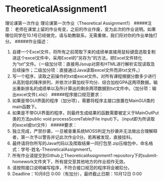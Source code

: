 # TheoreticalAssignment1
理论课第一次作业
理论课第一次作业（Theoretical Assignment1）
#####注意：
老师在课堂上留的作业有变，之前的作业作废，变为此次的作业说明。如果哪位同学在10.1号已经做完，请与助教联系，无需重做，我们将对你的作业单独打分。
#####作业描述：
1. 自建一个Excel文件，将所有之前爬取下来的成绩单直接用鼠标键盘选取复制进这个excel文件中，采用Excel的“另存为”的方法，把Excel文件转化为“txt”文件。（一级加分项：直接用Jsoup对原有HTML进行解析实现读取及后续操作；二级加分项：直接通过Java读取excel文件而非txt文件。）
2. 写一个程序，读取之前操作的txt或excel文件。对所有课程根据分数多少进行从高到低的降序排列，并依次计算加权平均分、综合加权GPA这两项数据。输出重新排名的成绩单以及所计算出的剩余两项数据到txt文件中。（加分项：输出excel文件(.xls)）
#####程序接口规范要求：
1. 如果是带GUI界面的程序（加分项），需要将程序主接口放置在MainGUI类的main函数下。
2. 如果是不带GUI界面的程序，则最终生成结果的函数需要被定义于MainOutPut类的方法public void processScoreTable(File input)下。（input即为所读取的excel或txt文件）
#####要求：
1. 独立完成，严禁抄袭，一旦被查重系统MOSS判定为抄袭并无法做出合理解释者，第一次予以警告并记此次作业0分。若再被发现，直接挂科。
2. 最终请将你所写的Java代码以及爬取结果一同打包至.zip压缩包中，命名格式：学号-姓名-TheoreticalAssignment1。
3. 所有作业请提交到Github上TheoreticalAssignment1 repository下的submit-homework文件夹下，所有提交至其他地方的作业视作无效。
4. 请按照接口说明编写程序，不符合接口规范的程序将会被扣分。
5. Deadline：10月8日 0:00（有加分），最终截止日期：10月12日 0:00
